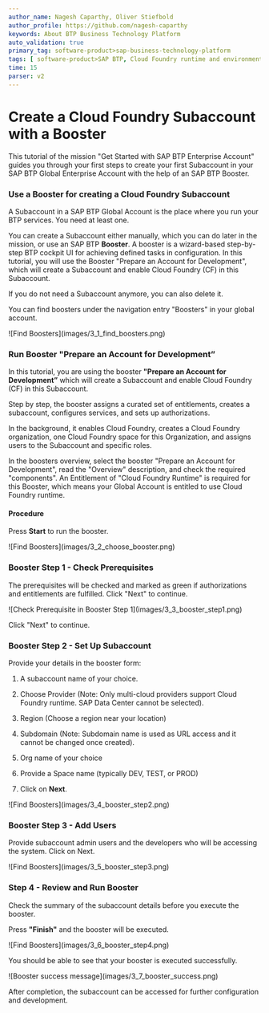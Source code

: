 ```yaml
---
author_name: Nagesh Caparthy, Oliver Stiefbold
author_profile: https://github.com/nagesh-caparthy
keywords: About BTP Business Technology Platform
auto_validation: true
primary_tag: software-product>sap-business-technology-platform
tags: [ software-product>SAP BTP, Cloud Foundry runtime and environment, tutorial>beginner, tutorial>tutorial, topic>cloud ]
time: 15
parser: v2
---
```


# Create a Cloud Foundry Subaccount with a Booster

This tutorial of the mission "Get Started with SAP BTP Enterprise Account" guides you through your first steps to create your first Subaccount in your SAP BTP Global Enterprise Account with the help of an SAP BTP Booster.


### Use a Booster for creating a Cloud Foundry Subaccount

A Subaccount in a SAP BTP Global Account is the place where you run your BTP services. You need at least one.

You can create a Subaccount either manually, which you can do later in the mission, or use an SAP BTP **Booster**. A booster is a wizard-based step-by-step BTP cockpit UI for achieving defined tasks in configuration. In this tutorial, you will use the Booster "Prepare an Account for Development", which will create a Subaccount and enable Cloud Foundry (CF) in this Subaccount.

If you do not need a Subaccount anymore, you can also delete it.

You can find boosters under the navigation entry "Boosters" in your global account.

 <!-- border -->![Find Boosters](images/3_1_find_boosters.png)



### Run Booster "Prepare an Account for Development”

In this tutorial, you are using the booster **"Prepare an Account for Development”** which will create a Subaccount and enable Cloud Foundry (CF) in this Subaccount.

Step by step, the booster assigns a curated set of entitlements, creates a subaccount, configures services, and sets up authorizations. 

In the background, it enables Cloud Foundry, creates a Cloud Foundry organization, one Cloud Foundry space for this Organization, and assigns users to the Subaccount and specific roles.

In the boosters overview, select the booster "Prepare an Account for Development", read the "Overview" description, and check the required "components". An Entitlement of "Cloud Foundry Runtime" is required for this Booster, which means your Global Account is entitled to use Cloud Foundry runtime. 


#### Procedure

Press **Start** to run the booster.

 <!-- border -->![Find Boosters](images/3_2_choose_booster.png)



### Booster Step 1 - Check Prerequisites

The prerequisites will be checked and marked as green if authorizations and entitlements are fulfilled. Click "Next" to continue.

 <!-- border -->![Check Prerequisite in Booster Step 1](images/3_3_booster_step1.png)

Click "Next" to continue.

### Booster Step 2 - Set Up Subaccount

Provide your details in the booster form:

1. A subaccount name of your choice.

2. Choose Provider (Note: Only multi-cloud providers support Cloud Foundry runtime. SAP Data Center cannot be selected).

3. Region (Choose a region near your location)
4. Subdomain (Note: Subdomain name is used as URL access and it cannot be changed once created).
5. Org name of your choice
6. Provide a Space name (typically DEV, TEST, or PROD)

7. Click on **Next**.


 <!-- border -->![Find Boosters](images/3_4_booster_step2.png)


### Booster Step 3 - Add Users

Provide subaccount admin users and the developers who will be accessing the system. Click on Next.

 <!-- border -->![Find Boosters](images/3_5_booster_step3.png)


### Step 4 - Review and Run Booster

Check the summary of the subaccount details before you execute the booster.

Press **"Finish"** and the booster will be executed.

 <!-- border -->![Find Boosters](images/3_6_booster_step4.png)



You should be able to see that your booster is executed successfully.

 <!-- border -->![Booster success message](images/3_7_booster_success.png)

After completion, the subaccount can be accessed for further configuration and development.





